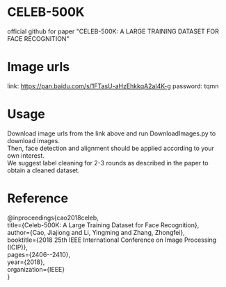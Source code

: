 # CELEB-500K
official github for paper "CELEB-500K: A LARGE TRAINING DATASET FOR FACE RECOGNITION"    

# Image urls
link: https://pan.baidu.com/s/1FTasU-aHzEhkkqA2aI4K-g password: tqmn   
    
    
# Usage
Download image urls from the link above and run DownloadImages.py to download images.  
Then, face detection and alignment should be applied according to your own interest.  
We suggest label cleaning for 2-3 rounds as described in the paper to obtain a cleaned dataset.    
    
    
# Reference
@inproceedings{cao2018celeb,  
  title={Celeb-500K: A Large Training Dataset for Face Recognition},  
  author={Cao, Jiajiong and Li, Yingming and Zhang, Zhongfei},  
  booktitle={2018 25th IEEE International Conference on Image Processing (ICIP)},  
  pages={2406--2410},  
  year={2018},  
  organization={IEEE}  
}
